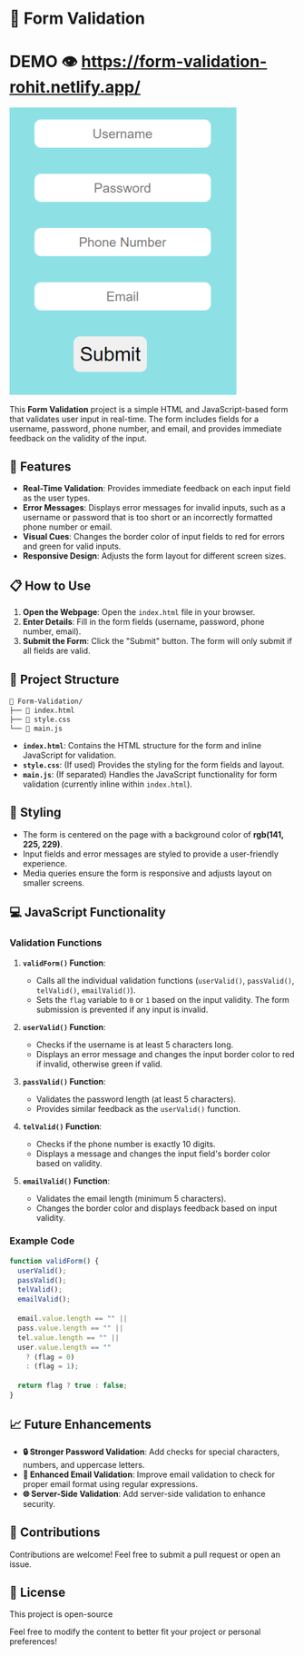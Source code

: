 # 📝 Form Validation
# DEMO 👁️ https://form-validation-rohit.netlify.app/
<img src = "./formvalidation.png" width = "400px"/>

This **Form Validation** project is a simple HTML and JavaScript-based form that validates user input in real-time. The form includes fields for a username, password, phone number, and email, and provides immediate feedback on the validity of the input.

## 🌟 Features

- **Real-Time Validation**: Provides immediate feedback on each input field as the user types.
- **Error Messages**: Displays error messages for invalid inputs, such as a username or password that is too short or an incorrectly formatted phone number or email.
- **Visual Cues**: Changes the border color of input fields to red for errors and green for valid inputs.
- **Responsive Design**: Adjusts the form layout for different screen sizes.

## 📋 How to Use

1. **Open the Webpage**: Open the `index.html` file in your browser.
2. **Enter Details**: Fill in the form fields (username, password, phone number, email).
3. **Submit the Form**: Click the "Submit" button. The form will only submit if all fields are valid.

## 📂 Project Structure

```
📁 Form-Validation/
├── 📄 index.html
├── 📄 style.css
└── 📄 main.js
```

- **`index.html`**: Contains the HTML structure for the form and inline JavaScript for validation.
- **`style.css`**: (If used) Provides the styling for the form fields and layout.
- **`main.js`**: (If separated) Handles the JavaScript functionality for form validation (currently inline within `index.html`).

## 🎨 Styling

- The form is centered on the page with a background color of **rgb(141, 225, 229)**.
- Input fields and error messages are styled to provide a user-friendly experience.
- Media queries ensure the form is responsive and adjusts layout on smaller screens.

## 💻 JavaScript Functionality

### Validation Functions

1. **`validForm()` Function**:
   - Calls all the individual validation functions (`userValid()`, `passValid()`, `telValid()`, `emailValid()`).
   - Sets the `flag` variable to `0` or `1` based on the input validity. The form submission is prevented if any input is invalid.

2. **`userValid()` Function**:
   - Checks if the username is at least 5 characters long.
   - Displays an error message and changes the input border color to red if invalid, otherwise green if valid.

3. **`passValid()` Function**:
   - Validates the password length (at least 5 characters).
   - Provides similar feedback as the `userValid()` function.

4. **`telValid()` Function**:
   - Checks if the phone number is exactly 10 digits.
   - Displays a message and changes the input field's border color based on validity.

5. **`emailValid()` Function**:
   - Validates the email length (minimum 5 characters).
   - Changes the border color and displays feedback based on input validity.

### Example Code

```javascript
function validForm() {
  userValid();
  passValid();
  telValid();
  emailValid();

  email.value.length == "" ||
  pass.value.length == "" ||
  tel.value.length == "" ||
  user.value.length == ""
    ? (flag = 0)
    : (flag = 1);

  return flag ? true : false;
}
```

## 📈 Future Enhancements

- **🔒 Stronger Password Validation**: Add checks for special characters, numbers, and uppercase letters.
- **📧 Enhanced Email Validation**: Improve email validation to check for proper email format using regular expressions.
- **🌐 Server-Side Validation**: Add server-side validation to enhance security.

## 🎉 Contributions

Contributions are welcome! Feel free to submit a pull request or open an issue.

## 📝 License

This project is open-source 

Feel free to modify the content to better fit your project or personal preferences!

